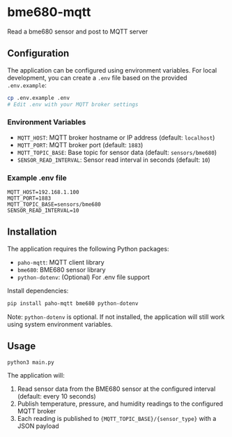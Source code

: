 # bme680-mqtt
Read a bme680 sensor and post to MQTT server

## Configuration

The application can be configured using environment variables. For local development, you can create a `.env` file based on the provided `.env.example`:

```bash
cp .env.example .env
# Edit .env with your MQTT broker settings
```

### Environment Variables

- `MQTT_HOST`: MQTT broker hostname or IP address (default: `localhost`)
- `MQTT_PORT`: MQTT broker port (default: `1883`)
- `MQTT_TOPIC_BASE`: Base topic for sensor data (default: `sensors/bme680`)
- `SENSOR_READ_INTERVAL`: Sensor read interval in seconds (default: `10`)

### Example .env file

```
MQTT_HOST=192.168.1.100
MQTT_PORT=1883
MQTT_TOPIC_BASE=sensors/bme680
SENSOR_READ_INTERVAL=10
```

## Installation

The application requires the following Python packages:
- `paho-mqtt`: MQTT client library
- `bme680`: BME680 sensor library
- `python-dotenv`: (Optional) For .env file support

Install dependencies:
```bash
pip install paho-mqtt bme680 python-dotenv
```

Note: `python-dotenv` is optional. If not installed, the application will still work using system environment variables.

## Usage

```bash
python3 main.py
```

The application will:
1. Read sensor data from the BME680 sensor at the configured interval (default: every 10 seconds)
2. Publish temperature, pressure, and humidity readings to the configured MQTT broker
3. Each reading is published to `{MQTT_TOPIC_BASE}/{sensor_type}` with a JSON payload
